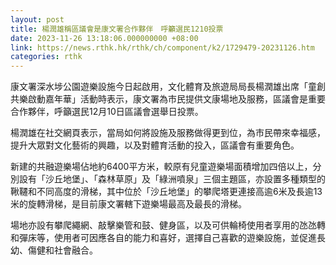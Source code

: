 ```yaml
---
layout: post
title: 楊潤雄稱區議會是康文署合作夥伴　呼籲選民1210投票
date: 2023-11-26 13:18:06.000000000 +08:00
link: https://news.rthk.hk/rthk/ch/component/k2/1729479-20231126.htm
categories: rthk
---
```


康文署深水埗公園遊樂設施今日起啟用，文化體育及旅遊局局長楊潤雄出席「童創共樂啟動嘉年華」活動時表示，康文署為市民提供文康場地及服務，區議會是重要合作夥伴，呼籲選民12月10日區議會選舉日投票。

楊潤雄在社交網頁表示，當局如何將設施及服務做得更到位，為市民帶來幸福感，提升大眾對文化藝術的興趣，以及對體育活動的投入，區議會有重要角色。

新建的共融遊樂場佔地約6400平方米，較原有兒童遊樂場面積增加四倍以上，分別設有「沙丘地堡」、「森林草原」及「綠洲噴泉」三個主題區，亦設置多種類型的鞦韆和不同高度的滑梯，其中位於「沙丘地堡」的攀爬塔更連接高逾6米及長逾13米的旋轉滑梯，是目前康文署轄下遊樂場最高及最長的滑梯。

場地亦設有攀爬繩網、敲擊樂管和鼓、健身區，以及可供輪椅使用者享用的氹氹轉和彈床等，使用者可因應各自的能力和喜好，選擇自己喜歡的遊樂設施，並促進長幼、傷健和社會融合。
